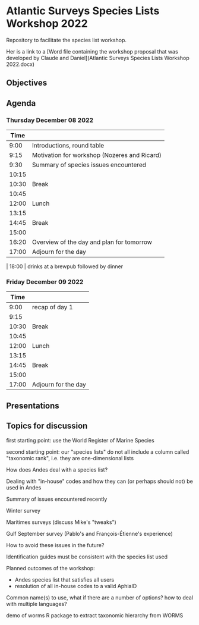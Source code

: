 # Atlantic Surveys Species Lists Workshop 2022

Repository to facilitate the species list workshop.

Her is a link to a [Word file containing the workshop proposal that was developed by Claude and Daniel](Atlantic Surveys Species Lists Workshop 2022.docx)


## Objectives



## Agenda
### Thursday December 08 2022
| Time |  |
|  ---- |  - |
| 9:00 | Introductions, round table |
| 9:15 | Motivation for workshop (Nozeres and Ricard) |
| 9:30 | Summary of species issues encountered |
| 10:15 | |
| 10:30 | Break |
| 10:45 | |
| 12:00 | Lunch |
| 13:15 |  |
| 14:45 | Break |
| 15:00 |  |
| 16:20 | Overview of the day and plan for tomorrow |
| 17:00 | Adjourn for the day |

| 18:00 | drinks at a brewpub followed by dinner



### Friday December 09 2022
| Time |  |
|  ---- |  - |
| 9:00 | recap of day 1 |
| 9:15 | |
| 10:30 | Break |
| 10:45 | |
| 12:00 | Lunch |
| 13:15 |  |
| 14:45 | Break |
| 15:00 |  |
| 17:00 | Adjourn for the day |


## Presentations



## Topics for discussion

first starting point: use the World Register of Marine Species

second starting point: our "species lists" do not all include a column called "taxonomic rank", i.e. they are one-dimensional lists

How does Andes deal with a species list?

Dealing with "in-house" codes and how they can (or perhaps should not) be used in Andes


Summary of issues encountered recently

Winter survey

Maritimes surveys (discuss Mike's "tweaks")

Gulf September survey (Pablo's and François-Étienne's experience)

How to avoid these issues in the future?

Identification guides must be consistent with the species list used


Planned outcomes of the workshop:

- Andes species list that satisfies all users 
- resolution of all in-house codes to a valid AphiaID


Common name(s) to use, what if there are a number of options? how to deal with multiple languages?

demo of worms R package to extract taxonomic hierarchy from WORMS
